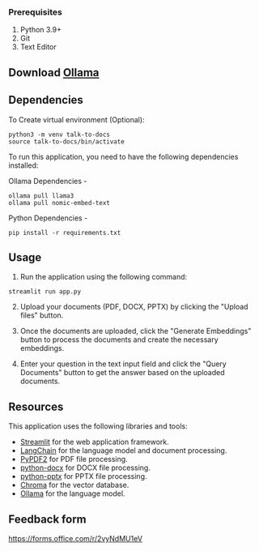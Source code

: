 ### Prerequisites
1. Python 3.9+ 
2. Git 
3. Text Editor 

## Download [Ollama](https://ollama.com/download)

## Dependencies

To Create virtual environment (Optional):

```
python3 -m venv talk-to-docs
source talk-to-docs/bin/activate
```

To run this application, you need to have the following dependencies installed:

Ollama Dependencies -
```
ollama pull llama3
ollama pull nomic-embed-text
```
Python Dependencies - 
```
pip install -r requirements.txt
```

## Usage

1. Run the application using the following command:
```
streamlit run app.py
```
2. Upload your documents (PDF, DOCX, PPTX) by clicking the "Upload files" button.

3. Once the documents are uploaded, click the "Generate Embeddings" button to process the documents and create the necessary embeddings.

4. Enter your question in the text input field and click the "Query Documents" button to get the answer based on the uploaded documents.


## Resources
This application uses the following libraries and tools:

- [Streamlit](https://streamlit.io/) for the web application framework.
- [LangChain](https://langchain.com/) for the language model and document processing.
- [PyPDF2](https://pypi.org/project/PyPDF2/) for PDF file processing.
- [python-docx](https://python-docx.readthedocs.io/) for DOCX file processing.
- [python-pptx](https://python-pptx.readthedocs.io/) for PPTX file processing.
- [Chroma](https://www.trychroma.com/) for the vector database.
- [Ollama](https://www.anthropic.com/models) for the language model.


## Feedback form
https://forms.office.com/r/2vyNdMU1eV
